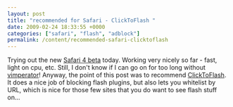 ```yaml
---
layout: post
title: "recommended for Safari - ClickToFlash "
date: 2009-02-24 18:33:55 +0000
categories: ["safari", "flash", "adblock"]
permalink: /content/recommended-safari-clicktoflash
---
```




Trying out the new [Safari 4
beta](http://www.apple.com/safari/download/) today. Working very nicely
so far - fast, light on cpu, etc. Still, I don\'t know if I can go on
for too long without
[vimperator](http://vimperator.org/trac/wiki/Vimperator)! Anyway, the
point of this post was to recommend
[ClickToFlash](http://github.com/rentzsch/clicktoflash/tree/master). It
does a nice job of blocking flash plugins, but also lets you whitelist
by URL, which is nice for those few sites that you do want to see flash
stuff on\...




